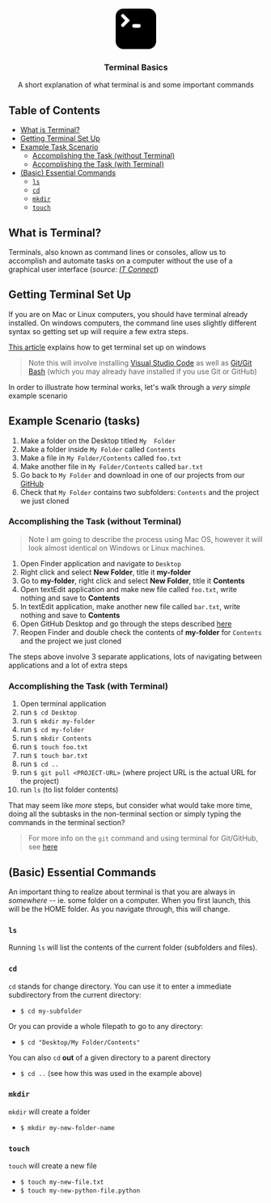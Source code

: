 <!-- PROJECT LOGO -->
<br />
<p align="center">
  <div align="center">
    <img src="imgs/terminal-icon.png" alt="Logo" width="80" height="80">
  </div>

  <h3 align="center">Terminal Basics</h3>

  <p align="center">
    A short explanation of what terminal is and some important commands
    <br />
  </p>
</p>


<!-- TABLE OF CONTENTS -->
## Table of Contents

* [What is Terminal?](#what-is-terminal)
* [Getting Terminal Set Up](#getting-terminal-set-up)
* [Example Task Scenario](#example-scenario-(tasks))
    * [Accomplishing the Task (without Terminal)](#accomplishing-the-task-(without-terminal))
    * [Accomplishing the Task (with Terminal)](#accomplishing-the-task-(with-terminal))
* [(Basic) Essential Commands](#(basic)-essential-commands)
    * [`ls`](#ls)
    * [`cd`](#cd)
    * [`mkdir`](#mkdir)
    * [`touch`](#touch)

## What is Terminal?

Terminals, also known as command lines or consoles, allow us to accomplish and automate tasks on a computer without the use of a graphical user interface (*source: [IT Connect](https://itconnect.uw.edu/learn/workshops/online-tutorials/web-publishing/what-is-a-terminal/)*)

## Getting Terminal Set Up

If you are on Mac or Linux computers, you should have terminal already installed. On windows computers, the command line uses slightly different syntax so getting set up will require a few extra steps.

[This article](https://medium.com/danielpadua/git-bash-with-vscode-593d5998f6be) explains how to get terminal set up on windows

> Note this will involve installing [Visual Studio Code](https://code.visualstudio.com/download) as well as [Git/Git Bash](https://git-scm.com/downloads) (which you may already have installed if you use Git or GitHub)


In order to illustrate how terminal works, let's walk through a *very simple* example scenario

## Example Scenario (tasks)

1. Make a folder on the Desktop titled `My  Folder`
2. Make a folder inside `My Folder` called `Contents`
3. Make a file in `My Folder/Contents` called `foo.txt`
4. Make another file in  `My Folder/Contents` called `bar.txt`
5. Go back to `My Folder` and download in one of our projects from our [GitHub](https://github.com/saud-learning-services)
6. Check that `My Folder` contains two subfolders: `Contents` and the project we just cloned

### Accomplishing the Task (without Terminal)
> Note I am going to describe the process using Mac OS, however it will look almost identical on Windows or Linux machines.

1. Open Finder application and navigate to `Desktop`
2. Right click and select **New Folder**, title it **my-folder**
3. Go to **my-folder**, right click and select **New Folder**, title it **Contents**
4. Open textEdit application and make new file called `foo.txt`, write nothing and save to **Contents**
5. In textEdit application, make another new file called `bar.txt`, write nothing and save to **Contents**
6. Open GitHub Desktop and go through the steps described [here](./github-project-management.md#how-to-get-projects-using-github-desktop)
7. Reopen Finder and double check the contents of **my-folder** for `Contents` and the project we just cloned

The steps above involve 3 separate applications, lots of navigating between applications and a lot of extra steps

### Accomplishing the Task (with Terminal)

1. Open terminal application
1. run `$ cd Desktop`
1. run `$ mkdir my-folder`
1. run `$ cd my-folder`
1. run `$ mkdir Contents`
1. run `$ touch foo.txt`
1. run `$ touch bar.txt`
1. run `$ cd ..`
1. run `$ git pull <PROJECT-URL>` (where project URL is the actual URL for the project)
1. run `ls` (to list folder contents)

That may seem like *more* steps, but consider what would take more time, doing all the subtasks in the non-terminal section or simply typing the commands in the terminal section?

> For more info on the `git` command and using terminal for Git/GitHub, see [here](./github-project-management.md)

## (Basic) Essential Commands

An important thing to realize about terminal is that you are always in *somewhere* -- ie. some folder on a computer. When you first launch, this will be the HOME folder. As you navigate through, this will change.

### `ls`

Running `ls` will list the contents of the current folder (subfolders and files).

### `cd`

`cd` stands for change directory. 
You can use it to enter a immediate subdirectory from the current directory:
* `$ cd my-subfolder`

Or you can provide a whole filepath to go to any directory:
* `$ cd "Desktop/My Folder/Contents"`

You can also `cd` **out** of a given directory to a parent directory
* `$ cd ..` (see how this was used in the example above)


### `mkdir`

`mkdir` will create a folder
* `$ mkdir my-new-folder-name`

### `touch`

`touch` will create a new file
* `$ touch my-new-file.txt`
* `$ touch my-new-python-file.python`